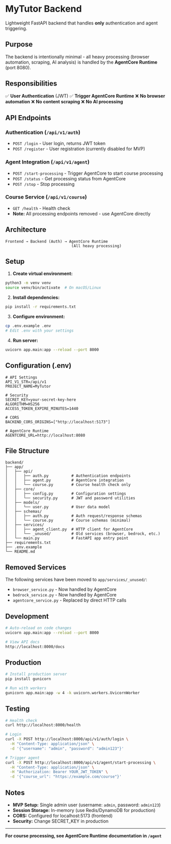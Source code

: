# MyTutor Backend

Lightweight FastAPI backend that handles **only** authentication and agent triggering.

## Purpose

The backend is intentionally minimal - all heavy processing (browser automation, scraping, AI analysis) is handled by the **AgentCore Runtime** (port 8080).

## Responsibilities

✅ **User Authentication** (JWT)
✅ **Trigger AgentCore Runtime**
❌ **No browser automation**
❌ **No content scraping**
❌ **No AI processing**

## API Endpoints

### Authentication (`/api/v1/auth`)
- `POST /login` - User login, returns JWT token
- `POST /register` - User registration (currently disabled for MVP)

### Agent Integration (`/api/v1/agent`)
- `POST /start-processing` - Trigger AgentCore to start course processing
- `POST /status` - Get processing status from AgentCore
- `POST /stop` - Stop processing

### Course Service (`/api/v1/course`)
- `GET /health` - Health check
- **Note:** All processing endpoints removed - use AgentCore directly

## Architecture

```
Frontend → Backend (Auth) → AgentCore Runtime
                             (All heavy processing)
```

## Setup

1. **Create virtual environment:**
```bash
python3 -m venv venv
source venv/bin/activate  # On macOS/Linux
```

2. **Install dependencies:**
```bash
pip install -r requirements.txt
```

3. **Configure environment:**
```bash
cp .env.example .env
# Edit .env with your settings
```

4. **Run server:**
```bash
uvicorn app.main:app --reload --port 8000
```

## Configuration (.env)

```env
# API Settings
API_V1_STR=/api/v1
PROJECT_NAME=MyTutor

# Security
SECRET_KEY=your-secret-key-here
ALGORITHM=HS256
ACCESS_TOKEN_EXPIRE_MINUTES=1440

# CORS
BACKEND_CORS_ORIGINS=["http://localhost:5173"]

# AgentCore Runtime
AGENTCORE_URL=http://localhost:8080
```

## File Structure

```
backend/
├── app/
│   ├── api/
│   │   ├── auth.py          # Authentication endpoints
│   │   ├── agent.py         # AgentCore integration
│   │   └── course.py        # Course health check only
│   ├── core/
│   │   ├── config.py        # Configuration settings
│   │   └── security.py      # JWT and password utilities
│   ├── models/
│   │   └── user.py          # User data model
│   ├── schemas/
│   │   ├── auth.py          # Auth request/response schemas
│   │   └── course.py        # Course schemas (minimal)
│   ├── services/
│   │   ├── agent_client.py  # HTTP client for AgentCore
│   │   └── _unused/         # Old services (browser, bedrock, etc.)
│   └── main.py              # FastAPI app entry point
├── requirements.txt
├── .env.example
└── README.md
```

## Removed Services

The following services have been moved to `app/services/_unused/`:
- `browser_service.py` - Now handled by AgentCore
- `bedrock_service.py` - Now handled by AgentCore
- `agentcore_service.py` - Replaced by direct HTTP calls

## Development

```bash
# Auto-reload on code changes
uvicorn app.main:app --reload --port 8000

# View API docs
http://localhost:8000/docs
```

## Production

```bash
# Install production server
pip install gunicorn

# Run with workers
gunicorn app.main:app -w 4 -k uvicorn.workers.UvicornWorker
```

## Testing

```bash
# Health check
curl http://localhost:8000/health

# Login
curl -X POST http://localhost:8000/api/v1/auth/login \
  -H "Content-Type: application/json" \
  -d '{"username": "admin", "password": "admin123"}'

# Trigger agent
curl -X POST http://localhost:8000/api/v1/agent/start-processing \
  -H "Content-Type: application/json" \
  -H "Authorization: Bearer YOUR_JWT_TOKEN" \
  -d '{"course_url": "https://example.com/course"}'
```

## Notes

- **MVP Setup:** Single admin user (username: `admin`, password: `admin123`)
- **Session Storage:** In-memory (use Redis/DynamoDB for production)
- **CORS:** Configured for localhost:5173 (frontend)
- **Security:** Change SECRET_KEY in production

---

**For course processing, see AgentCore Runtime documentation in `/agent`**
